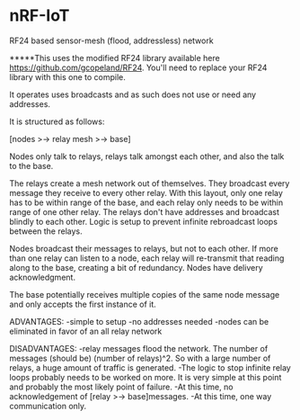 nRF-IoT
=======

RF24 based sensor-mesh (flood, addressless) network


*****This uses the modified RF24 library available here https://github.com/gcopeland/RF24. You'll need to replace your RF24 library with this one to compile.

It operates uses broadcasts and as such does not use or need any addresses. 

It is structured as follows:

[nodes >-> relay mesh >-> base]

Nodes only talk to relays, relays talk amongst each other, and also the talk to the base. 

The relays create a mesh network out of themselves. They broadcast every message they receive to every other relay. With this layout, only one relay has to be within range of the base, and each relay only needs to be within range of one other relay. The relays don't have addresses and broadcast blindly to each other. Logic is setup to prevent infinite rebroadcast loops between the relays. 

Nodes broadcast their messages to relays, but not to each other. If more than one relay can listen to a node, each relay will re-transmit that reading along to the base, creating a bit of redundancy. Nodes have delivery acknowledgment. 

The base potentially receives multiple copies of the same node message and only accepts the first instance of it. 

ADVANTAGES:
-simple to setup
-no addresses needed
-nodes can be eliminated in favor of an all relay network

DISADVANTAGES:
-relay messages flood the network. The number of messages (should be) (number of relays)^2. So with a large number of relays, a huge amount of traffic is generated. 
-The logic to stop infinite relay loops probably needs to be worked on more. It is very simple at this point and probably the most likely point of failure. 
-At this time, no acknowledgement of [relay >-> base]messages.
-At this time, one way communication only.
